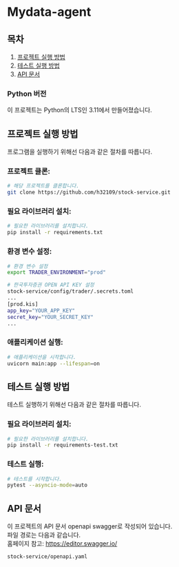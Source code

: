 
# Mydata-agent

## 목차
1. [프로젝트 실행 방법](#프로젝트-실행-방법)
2. [테스트 실행 방법](#테스트-실행-방법)
3. [API 문서](#API-문서)

### Python 버전
이 프로젝트는 Python의 LTS인 3.11에서 만들어졌습니다.

## 프로젝트 실행 방법
프로그램을 실행하기 위해선 다음과 같은 절차를 따릅니다.

### 프로젝트 클론:
```bash
# 해당 프로젝트를 클론합니다.
git clone https://github.com/h32109/stock-service.git
```
### 필요 라이브러리 설치:
```bash
# 필요한 라이브러리를 설치합니다.
pip install -r requirements.txt

```
### 환경 변수 설정:
```bash
# 환경 변수 설정
export TRADER_ENVIRONMENT="prod"

# 한국투자증권 OPEN API KEY 설정
stock-service/config/trader/.secrets.toml
...
[prod.kis]
app_key="YOUR_APP_KEY"
secret_key="YOUR_SECRET_KEY"
...
```

### 애플리케이션 실행:
```bash
# 애플리케이션을 시작합니다.
uvicorn main:app --lifespan=on
```

## 테스트 실행 방법
테스트 실행하기 위해선 다음과 같은 절차를 따릅니다.
### 필요 라이브러리 설치:
```bash
# 필요한 라이브러리를 설치합니다.
pip install -r requirements-test.txt
```

### 테스트 실행:
```bash
# 테스트를 시작합니다.
pytest --asyncio-mode=auto
```

## API 문서
이 프로젝트의 API 문서 openapi swagger로 작성되어 있습니다.  
파일 경로는 다음과 같습니다.  
홈페이지 참고: https://editor.swagger.io/

```bash
stock-service/openapi.yaml
```

